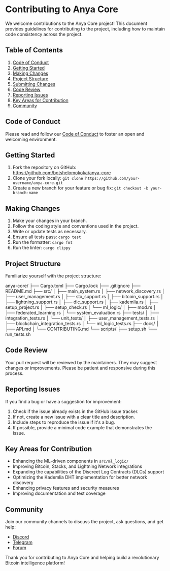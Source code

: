 # Contributing to Anya Core

We welcome contributions to the Anya Core project! This document provides guidelines for contributing to the project, including how to maintain code consistency across the project.

## Table of Contents

1. [Code of Conduct](#code-of-conduct)
2. [Getting Started](#getting-started)
3. [Making Changes](#making-changes)
4. [Project Structure](#project-structure)
5. [Submitting Changes](#submitting-changes)
6. [Code Review](#code-review)
7. [Reporting Issues](#reporting-issues)
8. [Key Areas for Contribution](#key-areas-for-contribution)
9. [Community](#community)

## Code of Conduct

Please read and follow our [Code of Conduct](CODE_OF_CONDUCT.md) to foster an open and welcoming environment.

## Getting Started

1. Fork the repository on GitHub: <https://github.com/botshelomokoka/anya-core>
2. Clone your fork locally: `git clone https://github.com/your-username/anya-core.git`
3. Create a new branch for your feature or bug fix: `git checkout -b your-branch-name`

## Making Changes

1. Make your changes in your branch.
2. Follow the coding style and conventions used in the project.
3. Write or update tests as necessary.
4. Ensure all tests pass: `cargo test`
5. Run the formatter: `cargo fmt`
6. Run the linter: `cargo clippy`

## Project Structure

Familiarize yourself with the project structure:

anya-core/
├── Cargo.toml
├── Cargo.lock
├── .gitignore
├── README.md
├── src/
│   ├── main_system.rs
│   ├── network_discovery.rs
│   ├── user_management.rs
│   ├── stx_support.rs
│   ├── bitcoin_support.rs
│   ├── lightning_support.rs
│   ├── dlc_support.rs
│   ├── kademlia.rs
│   ├── setup_project.rs
│   ├── setup_check.rs
│   └── ml_logic/
│       ├── mod.rs
│       ├── federated_learning.rs
│       └── system_evaluation.rs
├── tests/
│   ├── integration_tests.rs
│   └── unit_tests/
│       ├── user_management_tests.rs
│       ├── blockchain_integration_tests.rs
│       └── ml_logic_tests.rs
├── docs/
│   ├── API.md
│   └── CONTRIBUTING.md
└── scripts/
    ├── setup.sh
    └── run_tests.sh

## Code Review

Your pull request will be reviewed by the maintainers. They may suggest changes or improvements. Please be patient and responsive during this process.

## Reporting Issues

If you find a bug or have a suggestion for improvement:

1. Check if the issue already exists in the GitHub issue tracker.
2. If not, create a new issue with a clear title and description.
3. Include steps to reproduce the issue if it's a bug.
4. If possible, provide a minimal code example that demonstrates the issue.

## Key Areas for Contribution

- Enhancing the ML-driven components in `src/ml_logic/`
- Improving Bitcoin, Stacks, and Lightning Network integrations
- Expanding the capabilities of the Discreet Log Contracts (DLCs) support
- Optimizing the Kademlia DHT implementation for better network discovery
- Enhancing privacy features and security measures
- Improving documentation and test coverage

## Community

Join our community channels to discuss the project, ask questions, and get help:

- [Discord](https://discord.gg/anyacore)
- [Telegram](https://t.me/anyacore)
- [Forum](https://forum.anyacore.org)

Thank you for contributing to Anya Core and helping build a revolutionary Bitcoin intelligence platform!
